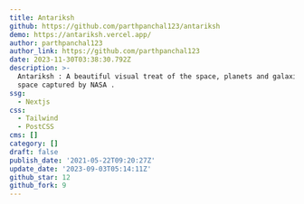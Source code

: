 ```yaml
---
title: Antariksh
github: https://github.com/parthpanchal123/antariksh
demo: https://antariksh.vercel.app/
author: parthpanchal123
author_link: https://github.com/parthpanchal123
date: 2023-11-30T03:38:30.792Z
description: >-
  Antariksh : A beautiful visual treat of the space, planets and galaxies from
  space captured by NASA .
ssg:
  - Nextjs
css:
  - Tailwind
  - PostCSS
cms: []
category: []
draft: false
publish_date: '2021-05-22T09:20:27Z'
update_date: '2023-09-03T05:14:11Z'
github_star: 12
github_fork: 9
---
```


